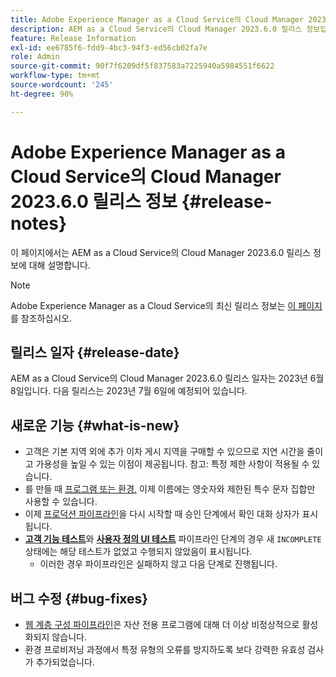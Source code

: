 ```yaml
---
title: Adobe Experience Manager as a Cloud Service의 Cloud Manager 2023.6.0 릴리스 정보
description: AEM as a Cloud Service의 Cloud Manager 2023.6.0 릴리스 정보입니다.
feature: Release Information
exl-id: ee6785f6-fdd9-4bc3-94f3-ed56cb02fa7e
role: Admin
source-git-commit: 90f7f6209df5f837583a7225940a5984551f6622
workflow-type: tm+mt
source-wordcount: '245'
ht-degree: 90%

---
```


# Adobe Experience Manager as a Cloud Service의 Cloud Manager 2023.6.0 릴리스 정보 {#release-notes}

이 페이지에서는 AEM as a Cloud Service의 Cloud Manager 2023.6.0 릴리스 정보에 대해 설명합니다.

>[!NOTE]
>
>Adobe Experience Manager as a Cloud Service의 최신 릴리스 정보는 [이 페이지](/help/release-notes/release-notes-cloud/release-notes-current.md)를 참조하십시오.

## 릴리스 일자 {#release-date}

AEM as a Cloud Service의 Cloud Manager 2023.6.0 릴리스 일자는 2023년 6월 8일입니다. 다음 릴리스는 2023년 7월 6일에 예정되어 있습니다.

## 새로운 기능 {#what-is-new}

* 고객은 기본 지역 외에 추가 이차 게시 지역을 구매할 수 있으므로 지연 시간을 줄이고 가용성을 높일 수 있는 이점이 제공됩니다. 참고: 특정 제한 사항이 적용될 수 있습니다.
* 를 만들 때 [프로그램 또는 환경,](/help/implementing/cloud-manager/getting-access-to-aem-in-cloud/program-types.md) 이제 이름에는 영숫자와 제한된 특수 문자 집합만 사용할 수 있습니다.
* 이제 [프로덕션 파이프라인](/help/implementing/cloud-manager/configuring-pipelines/configuring-production-pipelines.md)을 다시 시작할 때 승인 단계에서 확인 대화 상자가 표시됩니다.
* **[고객 기능 테스트](/help/implementing/cloud-manager/functional-testing.md#custom-functional-testing)**&#x200B;와 **[사용자 정의 UI 테스트](/help/implementing/cloud-manager/ui-testing.md)** 파이프라인 단계의 경우 새 `INCOMPLETE` 상태에는 해당 테스트가 없었고 수행되지 않았음이 표시됩니다.
   * 이러한 경우 파이프라인은 실패하지 않고 다음 단계로 진행됩니다.

## 버그 수정 {#bug-fixes}

* [웹 계층 구성 파이프라인](/help/implementing/cloud-manager/configuring-pipelines/introduction-ci-cd-pipelines.md#web-tier-config-pipelines)은 자산 전용 프로그램에 대해 더 이상 비정상적으로 활성화되지 않습니다.
* 환경 프로비저닝 과정에서 특정 유형의 오류를 방지하도록 보다 강력한 유효성 검사가 추가되었습니다.
